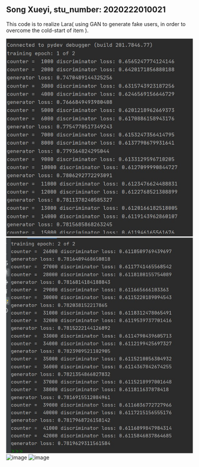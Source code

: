 ## Song Xueyi, stu_number: 2020222010021
This code is to realize Lara( using GAN to generate fake users, in order to overcome the cold-start of item ).



![image](https://github.com/20XYSong/PMF/blob/main/LARA_by_SXY/IMAGES/GAN_V2_S.jpg)
![image](https://github.com/20XYSong/PMF/blob/main/LARA_by_SXY/IMAGES/GAN_V2_END.jpg)
![image](https://github.com/20XYSong/PMF/blob/main/LARA_by_SXY/IMAGES/dis64_loss.jpg)
![image](https://github.com/20XYSong/PMF/blob/main/LARA_by_SXY/IMAGES/gen64_loss.jpg)
